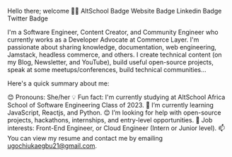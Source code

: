 Hello there; welcome 👋🏾
AltSchool Badge Website Badge Linkedin Badge Twitter Badge

I'm a Software Engineer, Content Creator, and Community Engineer who currently works as a Developer Advocate at Commerce Layer. I'm passionate about sharing knowledge, documentation, web engineering, Jamstack, headless commerce, and others. I create technical content (on my Blog, Newsletter, and YouTube), build useful open-source projects, speak at some meetups/conferences, build technical communities...

Here's a quick summary about me:

😊 Pronouns: She/her
💡 Fun fact: I'm currently studying at AltSchool Africa School of Software Engineering Class of 2023.
🌱 I’m currently learning JavaScript, Reactjs, and Python.
😊 I’m looking for help with open-source projects, hackathons, internships, and entry-level opportunities.
💼 Job interests: Front-End Engineer, or Cloud Engineer (Intern or Junior level).
📫 You can view my resume and contact me by emailing ugochiukaegbu21@gmail.com.

<!---
Zenitugo/Zenitugo is a ✨ special ✨ repository because its `README.md` (this file) appears on your GitHub profile.
You can click the Preview link to take a look at your changes.
--->
